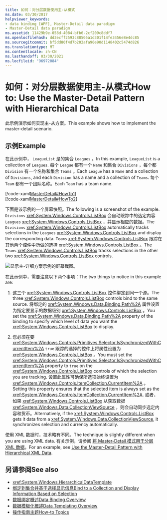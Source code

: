 ```yaml
---
title: 如何：对分层数据使用主-从模式
ms.date: 03/30/2017
helpviewer_keywords:
- data binding [WPF], Master-Detail data paradigm
- Master-Detail data paradigm
ms.assetid: 11429b9e-058d-4084-bfb6-2cf209c8ddf7
ms.openlocfilehash: dd3ecff2593c88505a1d301f14fe3456e8e4dc85
ms.sourcegitcommit: bf5dd80f4d7b202afa90e90d1148402c5474d826
ms.translationtype: MT
ms.contentlocale: zh-CN
ms.lasthandoff: 03/30/2021
ms.locfileid: "96972084"
---
```

# <a name="how-to-use-the-master-detail-pattern-with-hierarchical-data"></a><span data-ttu-id="ed168-102">如何：对分层数据使用主-从模式</span><span class="sxs-lookup"><span data-stu-id="ed168-102">How to: Use the Master-Detail Pattern with Hierarchical Data</span></span>
<span data-ttu-id="ed168-103">此示例演示如何实现主-从方案。</span><span class="sxs-lookup"><span data-stu-id="ed168-103">This example shows how to implement the master-detail scenario.</span></span>  
  
## <a name="example"></a><span data-ttu-id="ed168-104">示例</span><span class="sxs-lookup"><span data-stu-id="ed168-104">Example</span></span>  
 <span data-ttu-id="ed168-105">在此示例中， `LeagueList` 是的集合 `Leagues` 。</span><span class="sxs-lookup"><span data-stu-id="ed168-105">In this example, `LeagueList` is a collection of `Leagues`.</span></span> <span data-ttu-id="ed168-106">每个 `League` 都有一个 `Name` 和集合 `Divisions` ，每个都 `Division` 有一个名称和集合 `Teams` 。</span><span class="sxs-lookup"><span data-stu-id="ed168-106">Each `League` has a `Name` and a collection of `Divisions`, and each `Division` has a name and a collection of `Teams`.</span></span> <span data-ttu-id="ed168-107">每个 `Team` 都有一个团队名称。</span><span class="sxs-lookup"><span data-stu-id="ed168-107">Each `Team` has a team name.</span></span>  
  
 [!code-xaml[MasterDetail#HowTo1](~/samples/snippets/visualbasic/VS_Snippets_Wpf/MasterDetail/VisualBasic/Page1.xaml#howto1)]  
[!code-xaml[MasterDetail#HowTo2](~/samples/snippets/visualbasic/VS_Snippets_Wpf/MasterDetail/VisualBasic/Page1.xaml#howto2)]  
  
 <span data-ttu-id="ed168-108">下面是该示例的一个屏幕快照。</span><span class="sxs-lookup"><span data-stu-id="ed168-108">The following is a screenshot of the example.</span></span> <span data-ttu-id="ed168-109">`Divisions` <xref:System.Windows.Controls.ListBox> 会自动跟踪中的选定内容 `Leagues` <xref:System.Windows.Controls.ListBox> ，并显示相应的数据。</span><span class="sxs-lookup"><span data-stu-id="ed168-109">The `Divisions` <xref:System.Windows.Controls.ListBox> automatically tracks selections in the `Leagues` <xref:System.Windows.Controls.ListBox> and display the corresponding data.</span></span> <span data-ttu-id="ed168-110">`Teams` <xref:System.Windows.Controls.ListBox> 跟踪在其他两个控件中所做的选择 <xref:System.Windows.Controls.ListBox> 。</span><span class="sxs-lookup"><span data-stu-id="ed168-110">The `Teams` <xref:System.Windows.Controls.ListBox> tracks selections in the other two <xref:System.Windows.Controls.ListBox> controls.</span></span>  
  
 ![显示主&#45;详细方案示例的屏幕截图。](./media/how-to-use-the-master-detail-pattern-with-hierarchical-data/databinding-master-detail-scenario.png)  
  
 <span data-ttu-id="ed168-112">在此示例中，需要注意以下两个事项：</span><span class="sxs-lookup"><span data-stu-id="ed168-112">The two things to notice in this example are:</span></span>  
  
1. <span data-ttu-id="ed168-113">这三个 <xref:System.Windows.Controls.ListBox> 控件绑定到同一个源。</span><span class="sxs-lookup"><span data-stu-id="ed168-113">The three <xref:System.Windows.Controls.ListBox> controls bind to the same source.</span></span> <span data-ttu-id="ed168-114">将绑定的 <xref:System.Windows.Data.Binding.Path%2A> 属性设置为指定要显示的数据级别 <xref:System.Windows.Controls.ListBox> 。</span><span class="sxs-lookup"><span data-stu-id="ed168-114">You set the <xref:System.Windows.Data.Binding.Path%2A> property of the binding to specify which level of data you want the <xref:System.Windows.Controls.ListBox> to display.</span></span>  
  
2. <span data-ttu-id="ed168-115">您必须在要 <xref:System.Windows.Controls.Primitives.Selector.IsSynchronizedWithCurrentItem%2A> `true` 跟踪的选择的控件上将属性设置为 <xref:System.Windows.Controls.ListBox> 。</span><span class="sxs-lookup"><span data-stu-id="ed168-115">You must set the <xref:System.Windows.Controls.Primitives.Selector.IsSynchronizedWithCurrentItem%2A> property to `true` on the <xref:System.Windows.Controls.ListBox> controls of which the selection you are tracking.</span></span> <span data-ttu-id="ed168-116">设置此属性可确保所选项始终设置为 <xref:System.Windows.Controls.ItemCollection.CurrentItem%2A> 。</span><span class="sxs-lookup"><span data-stu-id="ed168-116">Setting this property ensures that the selected item is always set as the <xref:System.Windows.Controls.ItemCollection.CurrentItem%2A>.</span></span> <span data-ttu-id="ed168-117">或者，如果 <xref:System.Windows.Controls.ListBox> 从获取数据 <xref:System.Windows.Data.CollectionViewSource> ，则会自动同步选定内容和货币。</span><span class="sxs-lookup"><span data-stu-id="ed168-117">Alternatively, if the <xref:System.Windows.Controls.ListBox> gets it data from a <xref:System.Windows.Data.CollectionViewSource>, it synchronizes selection and currency automatically.</span></span>  
  
 <span data-ttu-id="ed168-118">使用 XML 数据时，技术略有不同。</span><span class="sxs-lookup"><span data-stu-id="ed168-118">The technique is slightly different when you are using XML data.</span></span> <span data-ttu-id="ed168-119">有关示例，请参阅 [将 Master-Detail 模式用于分层 XML 数据](how-to-use-the-master-detail-pattern-with-hierarchical-xml-data.md)。</span><span class="sxs-lookup"><span data-stu-id="ed168-119">For an example, see [Use the Master-Detail Pattern with Hierarchical XML Data](how-to-use-the-master-detail-pattern-with-hierarchical-xml-data.md).</span></span>  
  
## <a name="see-also"></a><span data-ttu-id="ed168-120">另请参阅</span><span class="sxs-lookup"><span data-stu-id="ed168-120">See also</span></span>

- <xref:System.Windows.HierarchicalDataTemplate>
- [<span data-ttu-id="ed168-121">绑定到集合并基于选择显示信息</span><span class="sxs-lookup"><span data-stu-id="ed168-121">Bind to a Collection and Display Information Based on Selection</span></span>](how-to-bind-to-a-collection-and-display-information-based-on-selection.md)
- [<span data-ttu-id="ed168-122">数据绑定概述</span><span class="sxs-lookup"><span data-stu-id="ed168-122">Data Binding Overview</span></span>](/dotnet/desktop-wpf/data/data-binding-overview)
- [<span data-ttu-id="ed168-123">数据模板化概述</span><span class="sxs-lookup"><span data-stu-id="ed168-123">Data Templating Overview</span></span>](data-templating-overview.md)
- [<span data-ttu-id="ed168-124">操作指南主题</span><span class="sxs-lookup"><span data-stu-id="ed168-124">How-to Topics</span></span>](data-binding-how-to-topics.md)
